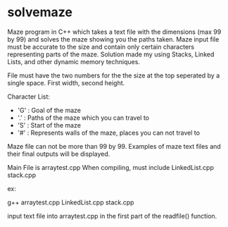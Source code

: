 # solvemaze
Maze program in C++ which takes a text file with the dimensions (max 99 by 99) and solves the maze showing you the paths taken.
Maze input file must be accurate to the size and contain only certain characters representing parts of the maze. Solution made my using Stacks, Linked Lists, and other dynamic memory techniques.

File must have the two numbers for the the size at the top seperated by a single space. First width, second height.

Character List:
- 'G' : Goal of the maze
- '.' : Paths of the maze which you can travel to
- 'S' : Start of the maze
- '#' : Represents walls of the maze, places you can not travel to

Maze file can not be more than 99 by 99.
Examples of maze text files and their final outputs will be displayed.

Main File is arraytest.cpp
When compiling, must include LinkedList.cpp stack.cpp

ex: 

g++ arraytest.cpp LinkedList.cpp stack.cpp

input text file into  arraytest.cpp in the first part of the readfile() function.
